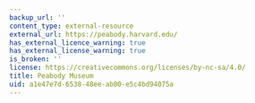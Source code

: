 ```yaml
---
backup_url: ''
content_type: external-resource
external_url: https://peabody.harvard.edu/
has_external_licence_warning: true
has_external_license_warning: true
is_broken: ''
license: https://creativecommons.org/licenses/by-nc-sa/4.0/
title: Peabody Museum
uid: a1e47e7d-6538-48ee-ab00-e5c4bd94075a
---
```

